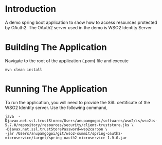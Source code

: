 
# Introduction
A demo spring boot application to show how to access resources protected by OAuth2. The OAuth2 server used in the demo is WSO2 Identity Server

# Building The Application
Navigate to the root of the application (.pom) file and execute 
```
mvn clean install
```

# Running The Application
To run the application, you will need to provide the SSL certificate of the WSO2 Identity server. Use the following command,
```
java  -Djavax.net.ssl.trustStore=/Users/anupamgogoi/softwares/wso2/is/wso2is-5.7.0/repository/resources/security/client-truststore.jks \
-Djavax.net.ssl.trustStorePassword=wso2carbon \
-jar /Users/anupamgogoi/git/wso2-summit/spring-oauth2-microservice/target/spring-oauth2-microservice-1.0.0.jar
```
